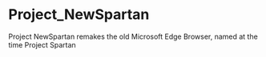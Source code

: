 # Project_NewSpartan
Project NewSpartan remakes the old Microsoft Edge Browser, named at the time Project Spartan
